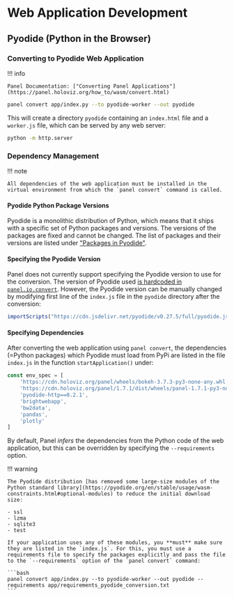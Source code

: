 # Web Application Development

## Pyodide (Python in the Browser)

### Converting to Pyodide Web Application

!!! info

    Panel Documentation: ["Converting Panel Applications"](https://panel.holoviz.org/how_to/wasm/convert.html)

```bash
panel convert app/index.py --to pyodide-worker --out pyodide
```

This will create a directory `pyodide` containing an `index.html` file and a `worker.js` file, which can be served by any web server:

```bash
python -m http.server
```

### Dependency Management

!!! note
    
    All dependencies of the web application must be installed in the virtual environment from which the `panel convert` command is called.

#### Pyodide Python Package Versions

Pyodide is a monolithic distribution of Python, which means that it ships with a specific set of Python packages and versions. The versions of the packages are fixed and cannot be changed. The list of packages and their versions are listed under ["Packages in Pyodide"](https://pyodide.org/en/stable/usage/packages-in-pyodide.html).

#### Specifying the Pyodide Version

Panel does not currently support specifying the Pyodide version to use for the conversion. The version of Pyodide used [is hardcoded in `panel.io.convert`](https://github.com/holoviz/panel/blob/0eb8909c3ed3d8c964da6eed7cd4c2167488d058/panel/io/convert.py#L44). However, the Pyodide version can be manually changed by modifying first line of the `index.js` file in the `pyodide` directory after the conversion:

```javascript
importScripts("https://cdn.jsdelivr.net/pyodide/v0.27.5/full/pyodide.js");
```

#### Specifying Dependencies

After converting the web application using `panel convert`, the dependencies (=Python packages) which Pyodide must load from PyPi are listed in the file `index.js` in the function `startApplication()` under:

```javascript
const env_spec = [
    'https://cdn.holoviz.org/panel/wheels/bokeh-3.7.3-py3-none-any.whl',
    'https://cdn.holoviz.org/panel/1.7.1/dist/wheels/panel-1.7.1-py3-none-any.whl',
    'pyodide-http==0.2.1',
    'brightwebapp',
    'bw2data',
    'pandas',
    'plotly'
]
```

By default, Panel _infers_ the dependencies from the Python code of the web application, but this can be overridden by specifying the `--requirements` option.

!!! warning

    The Pyodide distribution [has removed some large-size modules of the Python standard library](https://pyodide.org/en/stable/usage/wasm-constraints.html#optional-modules) to reduce the initial download size:

    - ssl
    - lzma
    - sqlite3
    - test

    If your application uses any of these modules, you **must** make sure they are listed in the `index.js`. For this, you must use a requirements file to specify the packages explicitly and pass the file to the `--requirements` option of the `panel convert` command:

    ```bash
    panel convert app/index.py --to pyodide-worker --out pyodide --requirements app/requirements_pyodide_conversion.txt
    ```
